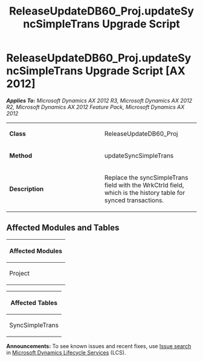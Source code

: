 ﻿---
title: ReleaseUpdateDB60_Proj.updateSyncSimpleTrans Upgrade Script
TOCTitle: ReleaseUpdateDB60_Proj.updateSyncSimpleTrans Upgrade Script
ms:assetid: 51d41ad4-56f2-bfc4-c91f-bebc75d53b68
ms:mtpsurl: https://msdn.microsoft.com/en-us/library/JJ685535(v=AX.60)
ms:contentKeyID: 49708237
ms.date: 05/18/2015
mtps_version: v=AX.60
---

# ReleaseUpdateDB60\_Proj.updateSyncSimpleTrans Upgrade Script [AX 2012]


_**Applies To:** Microsoft Dynamics AX 2012 R3, Microsoft Dynamics AX 2012 R2, Microsoft Dynamics AX 2012 Feature Pack, Microsoft Dynamics AX 2012_

<table>
<colgroup>
<col style="width: 50%" />
<col style="width: 50%" />
</colgroup>
<tbody>
<tr class="odd">
<td><p><strong>Class</strong></p></td>
<td><p>ReleaseUpdateDB60_Proj</p></td>
</tr>
<tr class="even">
<td><p><strong>Method</strong></p></td>
<td><p>updateSyncSimpleTrans</p></td>
</tr>
<tr class="odd">
<td><p><strong>Description</strong></p></td>
<td><p>Replace the syncSimpleTrans field with the WrkCtrId field, which is the history table for synced transactions.</p></td>
</tr>
</tbody>
</table>


## Affected Modules and Tables

<table>
<colgroup>
<col style="width: 100%" />
</colgroup>
<thead>
<tr class="header">
<th><p>Affected Modules</p></th>
</tr>
</thead>
<tbody>
<tr class="odd">
<td><p>Project</p></td>
</tr>
</tbody>
</table>


<table>
<colgroup>
<col style="width: 100%" />
</colgroup>
<thead>
<tr class="header">
<th><p>Affected Tables</p></th>
</tr>
</thead>
<tbody>
<tr class="odd">
<td><p>SyncSimpleTrans</p></td>
</tr>
</tbody>
</table>

  
**Announcements:** To see known issues and recent fixes, use [Issue search](http://go.microsoft.com/fwlink/?linkid=389258) in [Microsoft Dynamics Lifecycle Services](http://go.microsoft.com/fwlink/?linkid=306505) (LCS).


